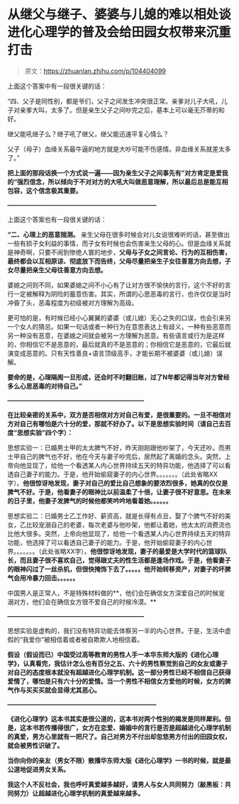 # 从继父与继子、婆婆与儿媳的难以相处谈进化心理学的普及会给田园女权带来沉重打击

> 原文：<https://zhuanlan.zhihu.com/p/104404099>

[](https://www.zhihu.com/question/28592525/answer/193221051)

上面这个答案中有一段很关键的话：

“四、父子是同性别，都是爷们，父子之间发生冲突很正常。亲爹对儿子大吼，儿子对亲爹大叫，太多了。但是亲生父子之间吵完之后，基本上可以毫无芥蒂的和好。

继父能吼继子么？继子吼了继父，继父能迅速平复心情么？

父子（母子）血缘关系最牛逼的地方就是大吵可能不伤感情。非血缘关系就差太多了。”

**把上面的那段话换一个方式说一遍——因为亲生父子之间事先有”对方肯定是爱我的“强烈信念，所以倾向于不对对方的大吼大叫做恶意理解，所以最后总是能互相包容，这个信念极其重要。**

**————————————————————————**

[](https://www.zhihu.com/question/21671515/answer/62576145)

上面这个答案也有一段很关键的话：

**“二、心理上的恶意揣测。**
亲生父母在很多时候会对儿女说很难听的话，甚至做出一些有损子女利益的事情，而子女有时候也会伤害亲生父母的心。但是血缘关系就是神奇啊，只要不闹到惨绝人寰的地步，**父母与子女之间言论、行为的互相伤害，最终都会以互相原谅、彻底放下而告终，父母尽量把亲生子女往善意方向去想，子女尽量把亲生父母往善意方向去想。**

婆媳之间则不同，如果婆媳之间不小心有了让对方很不愉快的言行，这个不好的言行一定被解释为阴险的蓄意伤害。其实，所谓的心思恶毒的言行，也许仅仅是当时冲昏了头，恶毒程度为初级被对方理解为高级。

更可怕的是，有时候已经小心翼翼的婆婆（或儿媳）无心之失的口误，也会引来另一个女人的猜忌。如果一句话或者一种行为在意思表达上有歧义，一种有些恶意而另一种没有恶意，在婆媳之间就会被另一方理解为恶意。有些语言或行为是这样的，你相信它不是恶意的，最后就真的不是恶意的；你相信它是恶意的，它最后就演变成恶意的。只有天性善良+语言顶级高手，才能长期不被婆婆（或儿媳）误解。

**要命的是，心理隔阂一旦形成，还会时不时翻旧账，过了N年都记得当年对方曾经多么心思恶毒的对待自己。”**

**——————————————————————**

**在比较亲密的关系中，双方是否相信对方对自己有爱，是很重要的。一旦不相信对方对自己有哪怕是六十分的爱，那就不好办了。以下是思想实验时间（请自己去百度“思想实验”四个字）：**

思想实验一：已婚男士甲的太太脾气不好，昨天刚刚跟他吵架了，今天还吵。而男士甲自己的脾气也不好，他在今天与妻子吵完后，居然起了离婚的念头。突然，上帝向他显现了，给他一个看透某人内心世界持续五天的特异功能，他选择了可以看透自己妻子的能力。于是，他开始偷窥妻子的内心世界。。。。。。。（此处省略XX字）。**他很惊讶地发现，妻子对自己的爱比自己想象的要浓烈很多，她真的仅仅是脾气不好。于是，他看妻子的眼神比以前温柔了十倍，让妻子很不好意思。在未来的日子里，他妻子发脾气的时候他都笑吟吟地看着她。。。。。。**

思想实验二：已婚男士乙工作好、薪资高，就是长得有点丑，娶了个脾气不好的美女，乙比较宠溺自己的老婆，每次老婆与他吵架，他都让着她，他太太的消费流也比他大很多。突然，上帝向他显现了，给他一个看透某人内心世界持续五天的特异功能，他选择了可以看透自己妻子的能力。于是，他开始偷窥妻子的内心世界。。。。。。。（此处省略XX字）。**他很惊讶地发现，妻子的最爱是大学时代的篮球队长，而且妻子很不喜欢自己，觉得跟丈夫的性生活都是逢场作戏。于是，他看妻子的眼神闪过了一丝杀机，但很快掩饰下去了。。。。。他开始转移资产，对妻子的坏脾气会用冷暴力回击。。。。。。**

中国男人是正常人，不是特殊材料做的**，他们会在确信女方深爱自己的时候宠溺对方，他们会在确信女方很不爱自己的时候冷漠。**

**——————————————————————**

思想实验是虚构的，我们没有特异功能去体察另一半的内心世界。于是，生活中虚假的“我爱你”被相信着或者被自欺欺人地相信着。

**假设（假设而已）中国受过高等教育的男性人手一本华东师大版的《进化心理学》，认真看完，我估计怎么也有百分之五、六十的男性察觉到自己的女友或妻子对自己的态度根本就没有超越进化心理学机制。这一部分男性已经不相信自己获得爱情了，哪怕是只有六十分的爱情。当一个男性不相信女方爱他的时候，女方的脾气作与买买买就会显得尤其恶心。**

**————————————————————————**

**《进化心理学》这本书其实是很公道的，这本书对两个性别的揭发是同样犀利。但是，这本书若传播得很广，女方在恋爱、婚姻中的言行是否是超越进化心理学机制的真爱，男方心里就有一把尺了。自己对男方不付出却忽悠男方付出的田园女权，就会被男性识破了。**

**当你向你的亲友（男女不限）散播华东师大版《进化心理学》一书的时候，就是最公道地促进男女关系。**

**我这个人不反社会，我也呼吁真爱越多越好，请男人与女人共同努力（敲黑板：共同努力）让超越进化心理学机制的真爱越来越多。**